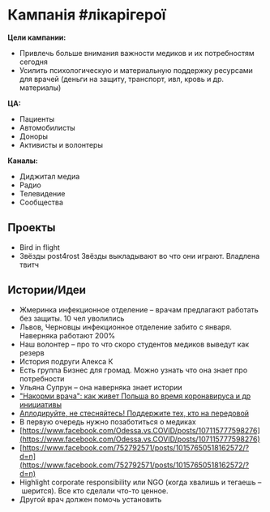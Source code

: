 # Кампанія \#лікарігерої

**Цели кампании:** 

* Привлечь больше внимания важности медиков и их потребностям сегодня
* Усилить психологическую и материальную поддержку ресурсами для врачей \(деньги на защиту, транспорт, ивл, кровь и др. материалы\)

**ЦА:**

* Пациенты
* Автомобилисты
* Доноры
* Активисты и волонтеры 

**Каналы:**

* Диджитал медиа
* Радио
* Телевидение
* Сообщества

## Проекты

* Bird in flight
* Звёзды post4rost Звёзды выкладывают во что они играют. Владлена твитч

## **Истории/Идеи**

* Жмеринка инфекционное отделение – врачам предлагают работать без защиты. 10 чел уволились
* Львов, Черновцы инфекционное отделение забито с января. Наверняка работают 200%
* Наш волонтер – про то что скоро студентов медиков выведут как резерв
* История подруги Алекса К
* Есть группа Бизнес для громад. Можно узнать что она знает про потребности
* Ульяна Супрун – она наверняка знает истории
* ["Накорми врача": как живет Польша во время коронавируса и др инициативы](https://www.eurointegration.com.ua/rus/articles/2020/03/19/7107702/)
* [Аплодируйте, не стесняйтесь! Поддержите тех, кто на передовой](https://nv.ua/opinion/koronavirus-v-ukraine-kak-kazhdyy-ukrainec-mozhet-pomoch-vracham-poslednie-novosti-50076974.html)
* В первую очередь нужно позаботиться о медиках
* [https://www.facebook.com/Odessa.vs.COVID/posts/107115777598276](https://www.facebook.com/Odessa.vs.COVID/posts/107115777598276)
* [https://www.facebook.com/752792571/posts/10157650518162572/?d=n](https://www.facebook.com/752792571/posts/10157650518162572/?d=n)
* Highlight corporate responsibility или NGO \(когда хвалишь и тегаешь – шерится\). Все кто сделали что-то ценное. 
* Другой врач должен помочь установить

